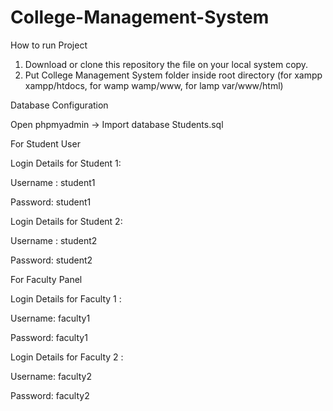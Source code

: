 # College-Management-System

How to run Project
1. Download or clone this repository the file on your local system copy.
2. Put College Management System folder inside root directory (for xampp xampp/htdocs, for wamp wamp/www, for lamp var/www/html)

Database Configuration

Open phpmyadmin ->
Import database Students.sql 

For Student User

Login Details for Student 1:

Username : student1 

Password: student1

Login Details for Student 2:

Username : student2

Password: student2

For Faculty Panel

Login Details for Faculty 1 :

Username: faculty1

Password: faculty1

Login Details for Faculty 2 :

Username: faculty2

Password: faculty2
